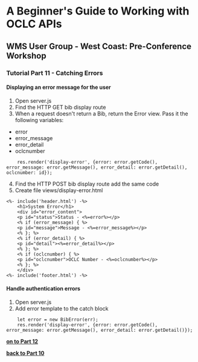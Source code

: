 # A Beginner's Guide to Working with OCLC APIs
## WMS User Group - West Coast: Pre-Conference Workshop
### Tutorial Part 11 - Catching Errors

#### Displaying an error message for the user
1. Open server.js
2. Find the HTTP GET bib display route
3. When a request doesn't return a Bib, return the Error view. Pass it the following variables:
- error
- error_message
- error_detail
- oclcnumber
```
    res.render('display-error', {error: error.getCode(), error_message: error.getMessage(), error_detail: error.getDetail(), oclcnumber: id});
```

4. Find the HTTP POST bib display route add the same code
5. Create file views/display-error.html
```
<%- include('header.html') -%>
    <h1>System Error</h1>
    <div id="error_content">
    <p id="status">Status - <%=error%></p>
    <% if (error_message) { %>
    <p id="message">Message - <%=error_message%></p>
    <% }; %>
    <% if (error_detail) { %>
    <p id="detail"><%=error_detail%></p>
    <% }; %>
    <% if (oclcnumber) { %>
    <p id="oclcnumber">OCLC Number - <%=oclcnumber%></p>
    <% }; %>
    </div>
<%- include('footer.html') -%>

```

#### Handle authentication errors
1. Open server.js
2. Add error template to the catch block

```
    let error = new BibError(err);
    res.render('display-error', {error: error.getCode(), error_message: error.getMessage(), error_detail: error.getDetail()});
```

**[on to Part 12](tutorial-12.md)**

**[back to Part 10](tutorial-10.md)**